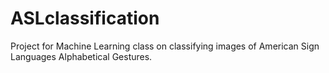# ASLclassification
Project for Machine Learning class on classifying images of American Sign Languages Alphabetical Gestures.
